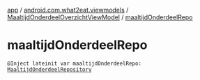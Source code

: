 [app](../../index.md) / [android.com.what2eat.viewmodels](../index.md) / [MaaltijdOnderdeelOverzichtViewModel](index.md) / [maaltijdOnderdeelRepo](./maaltijd-onderdeel-repo.md)

# maaltijdOnderdeelRepo

`@Inject lateinit var maaltijdOnderdeelRepo: `[`MaaltijdOnderdeelRepository`](../../android.com.what2eat.repositories/-maaltijd-onderdeel-repository/index.md)